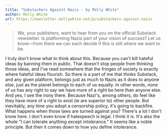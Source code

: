 ```yaml
---
title: "Substackers Against Nazis - by Molly White"
author: Molly White
url: https://newsletter.mollywhite.net/p/substackers-against-nazis
---
```


> We, your publishers, want to hear from you on the official Substack newsletter. Is platforming Nazis part of your vision of success? Let us know—from there we can each decide if this is still where we want to be.

I truly don't know what to think about this. Because you can't kill hateful ideas by banning them in public. That doesn't stop people from thinking those ideas, and I've read somewhere that the fringes of society is exactly where hateful ideas flourish. 
So there is a part of me that thinks Substack, and any given platform, belongs just as much to Nazis as it does to anyone else, just as the planet belongs to each of us equally. In other words, none of us has any right to say we have more of a right be here than anyone else.
And yes, I see the irony there. Because Nazi's, among others, do feel like they have more of a right to exist (ie are superior to) other people. But inevitably, any time you adopt a censorship policy, it's going to backfire. What happens when those laws are turned against you?
There's a lot I don't know here. I don't even know if hatespeech is legal. I think it is.
It's also the whole "I can tolerate anything except intolerance." It seems like a noble principle. But then it comes down to how you define intolerance.



